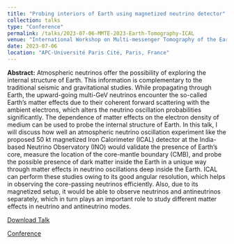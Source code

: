 ```yaml
---
title: "Probing interiors of Earth using magnetized neutrino detector"
collection: talks
type: "Conference"
permalink: /talks/2023-07-06-MMTE-2023-Earth-Tomography-ICAL
venue: "International Workshop on Multi-messenger Tomography of the Earth (MMTE 2023)"
date: 2023-07-06
location: "APC-Université Paris Cité, Paris, France"
---
```


**Abstract:** Atmospheric neutrinos offer the possibility of exploring the internal structure of Earth. This information is complementary to the traditional seismic and gravitational studies. While propagating through Earth, the upward-going multi-GeV neutrinos encounter the so-called Earth’s matter effects due to their coherent forward scattering with the ambient electrons, which alters the neutrino oscillation probabilities significantly. The dependence of matter effects on the electron density of medium can be used to probe the internal structure of Earth. In this talk, I will discuss how well an atmospheric neutrino oscillation experiment like the proposed 50 kt magnetized Iron Calorimeter (ICAL) detector at the India-based Neutrino Observatory (INO) would validate the presence of Earth’s core, measure the location of the core-mantle boundary (CMB), and probe the possible presence of dark matter inside the Earth in a unique way through matter effects in neutrino oscillations deep inside the Earth. ICAL can perform these studies owing to its good angular resolution, which helps in observing the core-passing neutrinos efficiently. Also, due to its magnetized setup, it would be able to observe neutrinos and antineutrinos separately, which in turn plays an important role to study different matter effects in neutrino and antineutrino modes.

[Download Talk](https://indico.in2p3.fr/event/30001/contributions/126613/attachments/79006/115411/MMTE_2023_ICAL_INO_Anil_Kumar.pdf)

[Conference](https://indico.in2p3.fr/event/30001/)